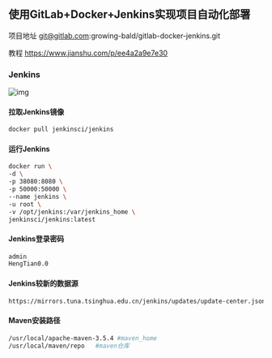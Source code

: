## 使用GitLab+Docker+Jenkins实现项目自动化部署

项目地址
git@gitlab.com:growing-bald/gitlab-docker-jenkins.git

教程
https://www.jianshu.com/p/ee4a2a9e7e30



### Jenkins

![img](https://gitlab.com/growing-bald/gitlab-docker-jenkins/-/blob/master/images/jenkins流程.png)

#### 拉取Jenkins镜像

```bash
docker pull jenkinsci/jenkins
```

#### 运行Jenkins

```bash
docker run \
-d \
-p 38080:8080 \
-p 50000:50000 \
--name jenkins \
-u root \
-v /opt/jenkins:/var/jenkins_home \
jenkinsci/jenkins:latest
```
#### Jenkins登录密码

```txt
admin
HengTian0.0
```

#### Jenkins较新的数据源

```sh
https://mirrors.tuna.tsinghua.edu.cn/jenkins/updates/update-center.json 
```

#### Maven安装路径

```sh
/usr/local/apache-maven-3.5.4 #maven_home
/usr/local/maven/repo	#maven仓库
```

